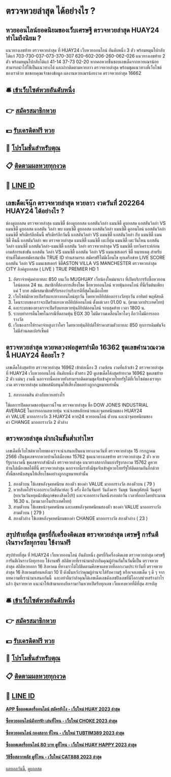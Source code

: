 # ตรวจหวยล่าสุด ได้อย่างไร ?
## หวยออนไลน์ยอดนิยมของเว็บเศรษฐี ตรวจหวยล่าสุด HUAY24 ทำไมถึงนิยม ?
แนวทางเลขท้าย ตรวจหวยล่าสุด ที่ HUAY24 เว็บหวยออนไลน์ อันดับหนึ่ง 3 ตัว พร้อมหมุนไปกลับได้แก่
703-730-037-073-370-307
620-602-206-260-062-026
แนวทางเลขท้าย 2 ตัว พร้อมหมุนไปกลับได้แก่
41-14
37-73
02-20
หากคอหวยชื่นชอบเลขเด็ดจากหวยเณรน้อย สามารถนำไปใช้เป็นแนวทางได้ และฝากติดตามหวยลาว ตรวจหวยล่าสุด พร้อมชุดแนวทางที่เว็บไซต์ของเราด้วย
ขอขอบคุณเจ้าของข้อมูล
ผลงานหวยเณรน้อยงวด ตรวจหวยล่าสุด 16662


## 🛎 [เข้าเว็บไซต์หวยอันดับหนึ่ง](https://bit.ly/3BG5bNw)
## 👉 [สมัครสมาชิกหวย](https://bit.ly/3BG5bNw)
## 💵 [รับเครดิตฟรี หวย](https://bit.ly/3C3mvgS)
## 👑 [โปรโมชั่นสำหรับตุณ](https://bit.ly/3C3mvgS)
## 📋 [ติดตามผลหวยทุกงวด](https://bit.ly/3C3mvgS)
## 📱 [LINE ID](https://bit.ly/3C3mvgS)

## เลขเด็ดเจ๊นุ๊ก ตรวจหวยล่าสุด หวยลาว งวดวันที่ 202264 HUAY24 ได้อย่างไร ?
ช่องดูบอลสด ตรวจหวยล่าสุด แมนซิตี้ ช่องดูบอลสด แอสตันวิลล่า แมนซิตี้ ดูบอลสด แอสตันวิลล่า VS แมนซิตี้ ดูบอลสด แอสตัน วิลล่า พบ แมนซิตี้ ดูบอลสด แอสตันวิลล่า แมนซิตี้ ดูออนไลน์ แอสตันวิลล่า แมนซิตี้ พรีเมียร์ลีกคืนนี้ พรีเมียร์ลีกวันนี้ แอสตันวิลล่า VS แมนซิตี้ แอสตันวิลล่า กับ แมนซิตี้ แมนซิตี้ คืนนี้ แอสตันวิลล่า พบ ตรวจหวยล่าสุด แมนซิตี้ แมนซิตี้ เตะกี่ทุ่ม แมนซิตี้ เตะวันไหน แอสตันวิลล่า แมนซิตี้ แอสตันวิลล่า-แมนซิตี้
แอสตัน วิลล่า ตรวจหวยล่าสุด VS แมนซิตี้
บทวิเคราะห์ก่อนเกมส์การแข่งขัน แอสตัน วิลล่า VS แมนซิตี้
แอสตัน วิลล่า VS แมนเชสเตอร์ ซิตี้
หมายเหตุ สำหรับท่านที่ไม่เคยสมัครสมาชิค TRUE ID ท่านสามารถ สมัครฟรีไม่มีเงื่อนไข ทุกเครือข่าย
LIVE SCORE แอสตัน วิลล่า VS แมนเชสเตอร์ ซิตี้ASTON VILLA VS MANCHESTER ตรวจหวยล่าสุด CITY
ลิงค์ดูบอลสด ( LIVE )
TRUE PREMIER HD 1
1. อัตราจ่ายคุ้มค่าบาทละ 850 บนเว็บ MUGHUAY เว็บน้องใหม่มาแรง ที่เปิดบริการรับซื้อหวยอนไลน์ตลอด 24 ชม. สมาชิกที่ต้องการเสี่ยงโชค ซื้อหวยออนไลน์ หวยหุ้นออนไลน์ ที่นี่เริ่มต้นเพียงแค่ 1 บาท สมัครสมาชิกฟรีรับรองว่าบริการดีที่สุดในเมืองไทย
2. เว็บไซต์มักหวยเปิดรับแทงทางออนไลน์ทุกวัน โดยหวยอียิปต์ออกรางวัลทุกวัน อาทิตย์ พฤหัสบดี
3. โดนระบบของเราจะเปิดรับแทงหวยอียิปต์ออนไลน์ ตั้งแต่เวลา 01.00 น. (ตามเวลาประเทศไทย)
4. และระบบของทางเราจะปิดรับแทงหวยหุ้นอียิปต์ออนไลน์ รอบสุดท้าย เวลา 1800 น.
5. ระบบทำการคืนโพยในกรณีที่ตลาดหุ้น EGX 30 ไม่มีความเคลื่อนไหวใดๆ ถือว่าไม่มีการออกรางวัล
6. เว็บของเราให้ราคาจ่ายสูงกว่าใคร โดยหวยหุ้นอียิปต์ให้ราคาสามตัวบาทละ 850 ทุกการเดิมพันจึงไม่มีส่วนลดเปอร์เซ็นต์

## ตรวจหวยล่าสุด หวยหลวงพ่อสูตรทำมือ 16362 ชุดเลขคำนวณงวดนี้ HUAY24 คืออะไร ?
เลขเด็ดโค้งสุดท้าย ตรวจหวยล่าสุด 16962 เข้าต่อเนื่อง 3 งวดซ้อน งวดที่แล้วเข้า 2 ตรวจหวยล่าสุด ที่ HUAY24 เว็บหวยออนไลน์ อันดับหนึ่ง ตัวตรง 20 ดูเลขเด็ดโค้งสุดท้ายงวด 16962 ชุดเลขท้าย 2 ตัว แม่นๆ งวดนี้ นอกจากนี้คอหวยยังสามารถติดตามชุดจับเข้าคู่หวยไทยรัฐได้ที่เว็บไซต์ของเราทุกงวด ตรวจหวยล่าสุด แต่ขอสนับสนุนให้เสี่ยงโชคอย่างถูกกฎหมายเท่านั้น
1. สลากออมสิน ต่างกับหวยอย่างไร

ใช้ผลการปิดตลาดของหุ้นดาวน์โจน ตรวจหวยล่าสุด ชื่อ DOW JONES INDUSTRIAL AVERAGE
ในการออกผลหวยหุ้น จะนำเลขหลักหน่วยและจุดทศนิยมของ HUAY24 ค่า VALUE มาออกรางวัล 3 HUAY24 หวย24 หวยออนไลน์ ตัวบน และนำจุดทศนิยมของค่า CHANGE มาออกรางวัล 2 ตัวล่าง

## ตรวจหวยล่าสุด ฝากเงินขั้นต่ำเท่าไหร
เลขเด็ดที่เว็บไซต์หวยไทยของเราจะนำเสนอเป็นแนวทางงวดวันที่ ตรวจหวยล่าสุด 15 กรกฎาคม 2566 เป็นชุดเลขจากหวยบ้านไผ่เมืองพล 15762 ชุดแนวทางเลขท้าย ตรวจหวยล่าสุด 2 ตัว หวยรัฐบาลงวดนี้ ชุดเลขจากสำนักดัง ตรวจหวยล่าสุด แนวทางสลากกินแบ่งรัฐบาลงวด 15762 ดูหวยบ้านไผ่เมืองพลได้ที่นี่ ตรวจหวยล่าสุด นอกจากนี้เรายังมีชุดจับเข้าคู่หวยไทยรัฐให้ติดตามกันอีกด้วย ทั้งนี้ขอสนับสนุนให้เสี่ยงโชคอย่างถูกกฎหมายเท่านั้น
1. สองตัวบน ใช้เลขหลังจุดทศนิยม สองตัว ของค่า VALUE มาออกรางวัล สองตัวบน ( 79 )
2. หวยสิงคโปร์จะออกรางวัลสัปดาห์ละ 5 ครั้ง คือวันจันทร์ วันอังคาร วันพุธ วันพฤหัสบดี วันศุกร์ (ยกเว้นวันหยุดนักขัตฤกษ์ของสิงคโปร์) และจะออกรางวันหนึ่งรอบต่อวัน เวลาที่ออกโดยประมาณ 16.30 น. (ตามเวลาในประเทศไทย)
3. สามตัวบน ใช้เลขหน้าจุดทศนิยม และเลขหลังจุดทศนิยมสองตัว ของค่า VALUE มาออกรางวัล สามตัวบน ( 279 )
4. สองตัวล่าง ใช้เลขหลังจุดทศนิยมของค่า CHANGE มาออกรางวัล สองตัวล่าง ( 23 )

## สรุปท้ายที่สุด สูตรยี่กีเครื่องคิดเลข ตรวจหวยล่าสุด เศรษฐี การันตีเงินรางวัลทุกรอบ ใช้งานฟรี
สรุปท้ายที่สุด ที่ HUAY24 เว็บหวยออนไลน์ อันดับหนึ่ง สูตรยี่กีเครื่องคิดเลข ตรวจหวยล่าสุด เศรษฐี การันตีเงินรางวัลทุกรอบ ใช้งานฟรี สถิติหวยที่เรานำมาฝากกันคุณผู้อ่านกันในวันนี้เป็น ตรวจหวยล่าสุด สถิติหวยออก 16 สิงหาคม ที่ทางเราได้ไปติดตามศึกษาผลหวยที่ออกงวดประจำวันที่ ตรวจหวยล่าสุด 16 สิงหาคมย้อนหลังมา 10 ปี
ดังนั้นหวังว่าคุณผู้อ่านจะได้รับความรู้ หรือเจอเลขเด็ด ๆ ดี ๆ จากบทความที่เรานำมาเสนอกันนี้  และอย่าลืมว่าถ้าคุณได้เลขเด็ดเลขดังเลขปังเลขที่มีโอกาสช่วยสร้างกำไรแล้ว ลุ้นรวยหวย แนะนำให้เข้ามาแทงกับเรามาวินหวยเปิดรับทุกเลข เว็บแทงหวยที่ดีที่สุด
สารบัญ

## 🛎 [เข้าเว็บไซต์หวยอันดับหนึ่ง](https://bit.ly/3BG5bNw)
## 👉 [สมัครสมาชิกหวย](https://bit.ly/3BG5bNw)
## 💵 [รับเครดิตฟรี หวย](https://bit.ly/3C3mvgS)
## 👑 [โปรโมชั่นสำหรับตุณ](https://bit.ly/3C3mvgS)
## 📋 [ติดตามผลหวยทุกงวด](https://bit.ly/3C3mvgS)
## 📱 [LINE ID](https://bit.ly/3C3mvgS)

#### [APP ซื้อลอตเตอรี่ออนไลน์ สมัครยังไง - เว็บใหม่ HUAY 2023 ล่าสุด](https://atom.io/themes/app%20ซื้อลอตเตอรี่ออนไลน์%20สมัครยังไง%20-%20เว็บใหม่%20huay%202023%20ล่าสุด)
#### [ซื้อหวยออนไลน์มังกรฟ้า เล่นที่ไหน - เว็บใหม่ CHOKE 2023 ล่าสุด](https://atom.io/themes/ซื้อหวยออนไลน์มังกรฟ้า%20เล่นที่ไหน%20-%20เว็บใหม่%20choke%202023%20ล่าสุด)
#### [ซื้อหวยออนไลน์ กองสลาก ที่ไหน - เว็บใหม่ TUBTIM389 2023 ล่าสุด](https://atom.io/themes/ซื้อหวยออนไลน์%20กองสลาก%20ที่ไหน%20-%20เว็บใหม่%20tubtim389%202023%20ล่าสุด)
#### [ซื้อลอตเตอรี่ออนไลน์ 80 บาท ดูที่ไหน - เว็บใหม่ HUAY HAPPY 2023 ล่าสุด](https://atom.io/themes/ซื้อลอตเตอรี่ออนไลน์%2080%20บาท%20ดูที่ไหน%20-%20เว็บใหม่%20huay%20happy%202023%20ล่าสุด)
#### [วิธีซื้อสลากพลัส ดูที่ไหน - เว็บใหม่ CAT888 2023 ล่าสุด](https://atom.io/themes/วิธีซื้อสลากพลัส%20ดูที่ไหน%20-%20เว็บใหม่%20cat888%202023%20ล่าสุด)

[ผลบอลวันนี้](https://siamsport.tv "ผลบอลวันนี้"), [ดูบอลสด](https://siamsport.tv/ดูบอลสด "ดูบอลสด")